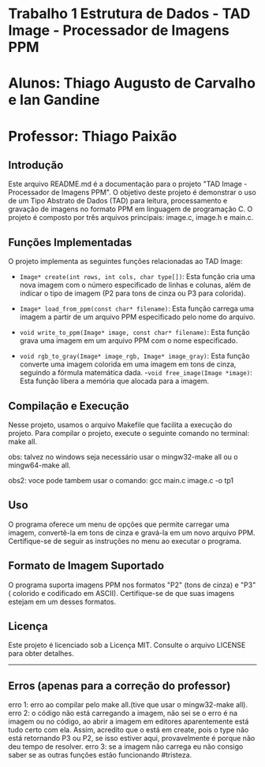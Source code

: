 # Trabalho 1 Estrutura de Dados - TAD Image - Processador de Imagens PPM
# Alunos: Thiago Augusto de Carvalho e Ian Gandine
# Professor: Thiago Paixão

## Introdução

Este arquivo README.md é a documentação para o projeto "TAD Image - Processador de Imagens PPM". O objetivo deste projeto é demonstrar o uso de um Tipo Abstrato de Dados (TAD) para leitura, processamento e gravação de imagens no formato PPM em linguagem de programação C. O projeto é composto por três arquivos principais: image.c, image.h e main.c.

## Funções Implementadas

O projeto implementa as seguintes funções relacionadas ao TAD Image:

- `Image* create(int rows, int cols, char type[])`: Esta função cria uma nova imagem com o número especificado de linhas e colunas, além de indicar o tipo de imagem (P2 para tons de cinza ou P3 para colorida).

- `Image* load_from_ppm(const char* filename)`: Esta função carrega uma imagem a partir de um arquivo PPM especificado pelo nome do arquivo.

- `void write_to_ppm(Image* image, const char* filename)`: Esta função grava uma imagem em um arquivo PPM com o nome especificado.

- `void rgb_to_gray(Image* image_rgb, Image* image_gray)`: Esta função converte uma imagem colorida em uma imagem em tons de cinza, seguindo a fórmula matemática dada.
-`void free_image(Image *image)`: Esta função libera a memória que alocada para a imagem.

## Compilação e Execução
Nesse projeto, usamos o arquivo Makefile que facilita a execução do projeto.
Para compilar o projeto, execute o seguinte comando no terminal: make all.

obs: talvez no windows seja necessário usar o mingw32-make all ou o mingw64-make all.

obs2: voce pode tambem usar o comando: gcc main.c image.c -o tp1




## Uso

O programa oferece um menu de opções que permite carregar uma imagem, convertê-la em tons de cinza e gravá-la em um novo arquivo PPM. Certifique-se de seguir as instruções no menu ao executar o programa.

## Formato de Imagem Suportado

O programa suporta imagens PPM nos formatos "P2" (tons de cinza) e "P3" ( colorido e codificado em ASCII). Certifique-se de que suas imagens estejam em um desses formatos.



## Licença

Este projeto é licenciado sob a Licença MIT. Consulte o arquivo LICENSE para obter detalhes.

---

## Erros (apenas para a correção do professor)

erro 1: erro ao compilar pelo make all.(tive que usar o mingw32-make all).
erro 2: o código não está carregando a imagem, não sei se o erro é na imagem ou no código, ao abrir a imagem em editores aparentemente está tudo certo com ela. Assim, acredito que o está em create, pois o type não está retornando P3 ou P2, se isso estiver aqui, provavelmente é porque não deu tempo de resolver.
erro 3: se a imagem não carrega eu não consigo saber se as outras funções estão funcionando #tristeza.

